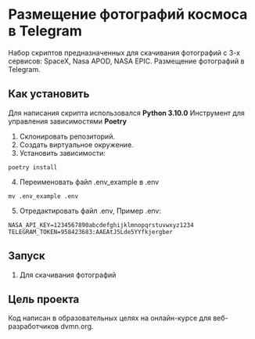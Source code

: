 # Размещение фотографий космоса в Telegram
Набор скриптов предназначенных для скачивания фотографий с 3-х сервисов:
SpaceX, Nasa APOD, NASA EPIC. Размещение фотографий в Telegram.

## Как установить
Для написания скрипта использовался __Python 3.10.0__
Инструмент для управления зависимостями __Poetry__

1. Склонировать репозиторий.
2. Создать виртуальное окружение.
3. Установить зависимости:
```
poetry install
```
4. Переименовать файл .env_example в .env
```
mv .env_example .env
```
5. Отредактировать файл .env, 
Пример .env:
```
NASA_API_KEY=1234567890abcdefghijklmnopqrstuvwxyz1234
TELEGRAM_TOKEN=958423683:AAEAtJ5Lde5YYfkjergber
```

## Запуск
1. Для скачивания фотографий


## Цель проекта
Код написан в образовательных целях на онлайн-курсе для веб-разработчиков dvmn.org.